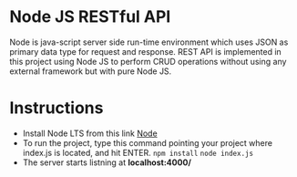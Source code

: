 # Node JS RESTful API

Node is java-script server side run-time environment which uses JSON as primary data type for request and response. REST API is implemented in this project using Node JS to perform CRUD operations without using any external framework but with pure Node JS.

# Instructions

* Install Node LTS from this link [Node](https://nodejs.org/en/download/)
* To run the project, type this command pointing your project where index.js is located, and hit ENTER.
`npm install`
`node index.js`
* The server starts listning at **localhost:4000/**